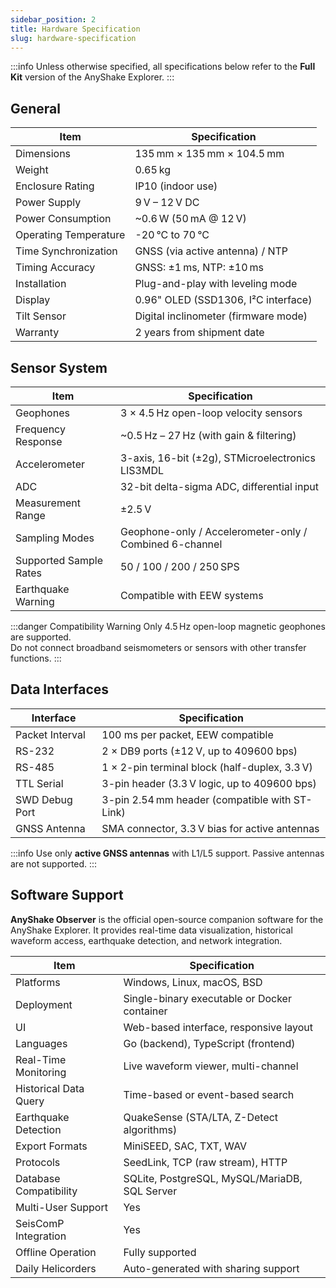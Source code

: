 ```yaml
---
sidebar_position: 2
title: Hardware Specification
slug: hardware-specification
---
```


:::info
Unless otherwise specified, all specifications below refer to the **Full Kit** version of the AnyShake Explorer.
:::

## General

| Item                  | Specification                        |
| --------------------- | ------------------------------------ |
| Dimensions            | 135 mm × 135 mm × 104.5 mm           |
| Weight                | 0.65 kg                              |
| Enclosure Rating      | IP10 (indoor use)                    |
| Power Supply          | 9 V – 12 V DC                        |
| Power Consumption     | ~0.6 W (50 mA @ 12 V)                |
| Operating Temperature | -20 °C to 70 °C                      |
| Time Synchronization  | GNSS (via active antenna) / NTP      |
| Timing Accuracy       | GNSS: ±1 ms, NTP: ±10 ms             |
| Installation          | Plug-and-play with leveling mode     |
| Display               | 0.96" OLED (SSD1306, I²C interface)  |
| Tilt Sensor           | Digital inclinometer (firmware mode) |
| Warranty              | 2 years from shipment date           |

## Sensor System

| Item                   | Specification                                           |
| ---------------------- | ------------------------------------------------------- |
| Geophones              | 3 × 4.5 Hz open-loop velocity sensors                   |
| Frequency Response     | ~0.5 Hz – 27 Hz (with gain & filtering)                 |
| Accelerometer          | 3-axis, 16-bit (±2g), STMicroelectronics LIS3MDL        |
| ADC                    | 32-bit delta-sigma ADC, differential input              |
| Measurement Range      | ±2.5 V                                                  |
| Sampling Modes         | Geophone-only / Accelerometer-only / Combined 6-channel |
| Supported Sample Rates | 50 / 100 / 200 / 250 SPS                                |
| Earthquake Warning     | Compatible with EEW systems                             |

:::danger Compatibility Warning
Only 4.5 Hz open-loop magnetic geophones are supported.  
Do not connect broadband seismometers or sensors with other transfer functions.
:::

## Data Interfaces

| Interface       | Specification                                  |
| --------------- | ---------------------------------------------- |
| Packet Interval | 100 ms per packet, EEW compatible              |
| RS-232          | 2 × DB9 ports (±12 V, up to 409600 bps)        |
| RS-485          | 1 × 2-pin terminal block (half-duplex, 3.3 V)  |
| TTL Serial      | 3-pin header (3.3 V logic, up to 409600 bps)   |
| SWD Debug Port  | 3-pin 2.54 mm header (compatible with ST-Link) |
| GNSS Antenna    | SMA connector, 3.3 V bias for active antennas  |

:::info
Use only **active GNSS antennas** with L1/L5 support. Passive antennas are not supported.
:::

## Software Support

**AnyShake Observer** is the official open-source companion software for the AnyShake Explorer. It provides real-time data visualization, historical waveform access, earthquake detection, and network integration.

| Item                   | Specification                                 |
| ---------------------- | --------------------------------------------- |
| Platforms              | Windows, Linux, macOS, BSD                    |
| Deployment             | Single-binary executable or Docker container  |
| UI                     | Web-based interface, responsive layout        |
| Languages              | Go (backend), TypeScript (frontend)           |
| Real-Time Monitoring   | Live waveform viewer, multi-channel           |
| Historical Data Query  | Time-based or event-based search              |
| Earthquake Detection   | QuakeSense (STA/LTA, Z-Detect algorithms)     |
| Export Formats         | MiniSEED, SAC, TXT, WAV                       |
| Protocols              | SeedLink, TCP (raw stream), HTTP              |
| Database Compatibility | SQLite, PostgreSQL, MySQL/MariaDB, SQL Server |
| Multi-User Support     | Yes                                           |
| SeisComP Integration   | Yes                                           |
| Offline Operation      | Fully supported                               |
| Daily Helicorders      | Auto-generated with sharing support           |
